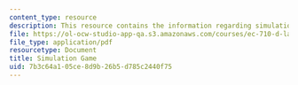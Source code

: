 ```yaml
---
content_type: resource
description: This resource contains the information regarding simulation game.
file: https://ol-ocw-studio-app-qa.s3.amazonaws.com/courses/ec-710-d-lab-medical-technologies-for-the-developing-world-spring-2010/7b3c64a105ce8d9b26b5d785c2440f75_MITEC_710S10_simlgame.pdf
file_type: application/pdf
resourcetype: Document
title: Simulation Game
uid: 7b3c64a1-05ce-8d9b-26b5-d785c2440f75
---
```

